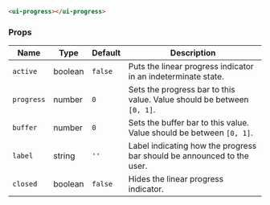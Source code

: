 ```html
<ui-progress></ui-progress>
```

### Props

| Name       | Type    | Default | Description                                                            |
| ---------- | ------- | ------- | ---------------------------------------------------------------------- |
| `active`   | boolean | `false` | Puts the linear progress indicator in an indeterminate state.          |
| `progress` | number  | `0`     | Sets the progress bar to this value. Value should be between `[0, 1]`. |
| `buffer`   | number  | `0`     | Sets the buffer bar to this value. Value should be between `[0, 1]`.   |
| `label`    | string  | `''`    | Label indicating how the progress bar should be announced to the user. |
| `closed`   | boolean | `false` | Hides the linear progress indicator.                                   |
